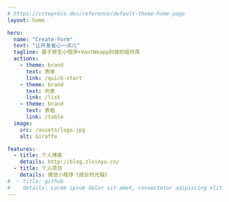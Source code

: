```yaml
---
# https://vitepress.dev/reference/default-theme-home-page
layout: home

hero:
  name: "Create-Form"
  text: "让开发省心一点儿"
  tagline: 基于原生小程序+VantWeapp封装的组件库
  actions:
    - theme: brand
      text: 表单
      link: /quick-start
    - theme: brand
      text: 列表
      link: /list
    - theme: brand
      text: 表格
      link: /table
  image:
    src: /assets/logo.jpg
    alt: Giraffe

features:
  - title: 个人博客
    details: http://blog.zlxinyu.cn/
  - title: 个人项目
    details: 微信小程序《成长时光轴》
#  - title: github
#    details: Lorem ipsum dolor sit amet, consectetur adipiscing elit
---
```



<style>
:root {
  --vp-home-hero-name-color: transparent;
  --vp-home-hero-name-background: -webkit-linear-gradient(120deg, #cea568 30%, #deb77e);

  --vp-home-hero-image-background-image: linear-gradient(-45deg, #cea568 50%, #deb77e 50%);
  --vp-home-hero-image-filter: blur(44px);
}

@media (min-width: 640px) {
  :root {
    --vp-home-hero-image-filter: blur(56px);
  }
}

@media (min-width: 960px) {
  :root {
    --vp-home-hero-image-filter: blur(68px);
  }
}
.image-src  {
  border-radius: 10px;
}
</style>
